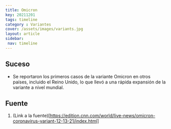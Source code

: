 ```yaml
---
title: Omicron
key: 20211201
tags: timeline
category : Variantes
cover: /assets/images/variants.jpg
layout: article
sidebar:
 nav: timeline
---
```


## Suceso
- Se reportaron los primeros casos de la variante Omicron en otros países, incluido el Reino Unido, lo que llevó a una rápida expansión de la variante a nivel mundial.
## Fuente
1. (Link a la fuente)[https://edition.cnn.com/world/live-news/omicron-coronavirus-variant-12-13-21/index.html]